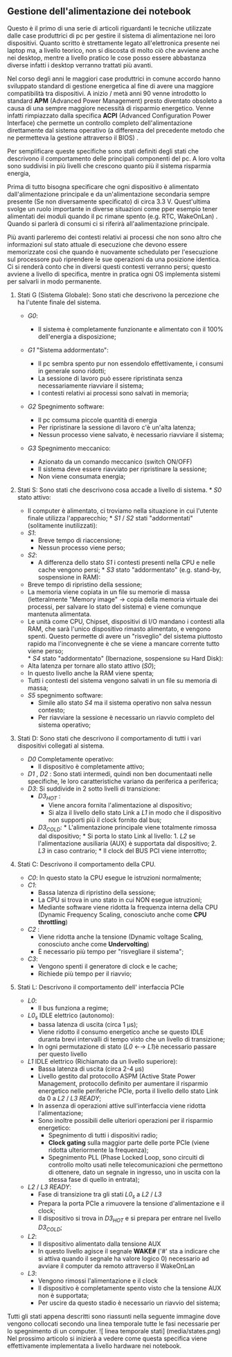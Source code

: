 Gestione dell'alimentazione dei notebook
----------------------------------------------------
Questo &egrave; il primo di una serie di articoli riguardanti le tecniche utilizzate dalle case produttrici di pc per gestire il sistema di alimentazione nei loro dispositivi. 
Quanto scritto &egrave; strettamente legato all'elettronica presente nei laptop ma, a livello teorico, non si discosta di molto ci&ograve; che avviene anche nei desktop, mentre a livello pratico 
le cose posso essere abbastanza diverse infatti i desktop verranno trattati pi&ugrave; avanti. 
 
Nel corso degli anni le maggiori case produttrici in comune accordo hanno sviluppato standard di gestione energetica al fine di avere una maggiore compatibilità tra dispositivi.
A inizio / metà anni 90 venne introdotto lo standard **APM** (Advanced Power Management) presto diventato obsoleto a causa di una sempre maggiore necessità di risparmio energetico.
Venne infatti rimpiazzato dalla specifica **ACPI** (Advanced Configuration Power Interface) che permette un controllo completo dell'alimentazione direttamente dal sistema operativo 
(a differenza del precedente metodo che ne permetteva la gestione attraverso il BIOS) .
 
 Per semplificare queste specifiche sono stati definiti degli stati che descrivono il comportamento delle principali componenti del pc. A loro volta sono suddivisi in più livelli che crescono quanto pi&ugrave; il sistema risparmia energia,
 
Prima di tutto bisogna specificare che ogni dispositivo &egrave; alimentato dall'alimentazione principale e da un'alimentazione secondaria sempre presente (Se non diversamente specificato) di circa 3.3 V.
Quest'ultima svolge un ruolo importante in diverse situazioni come pper esempio tener alimentati dei moduli quando il pc rimane spento (e.g. RTC, WakeOnLan) . Quando si parler&agrave; di consumi 
ci si riferir&agrave; all'aalimentazione principale.
 
Pi&ugrave; avanti parleremo dei contesti relativi ai processi che non sono altro che informazioni sul stato attuale di esecuzione che devono essere memorizzate così che quando è nuovamente
 schedulato per l'esecuzione sul processore pu&ograve; riprendere le sue operazioni da una posizione identica. Ci si render&agrave; conto che in diversi questi contesti verranno persi; questo avviene 
 a livello di specifica, mentre in pratica ogni OS implementa sistemi per salvarli in modo permanente.
  
1. Stati G (Sistema Globale):
Sono stati che descrivono la percezione che ha l'utente finale del sistema.
    * _G0_: 
        * Il sistema è completamente funzionante e alimentato con il 100% dell'energia a disposizione; 
    * _G1_ "Sistema  addormentato": 
        * Il pc sembra spento pur non essendolo effettivamente, i consumi in generale sono ridotti;
        * La sessione di lavoro pu&ograve; essere ripristinata senza necessariamente riavviare il sistema; 
        * I contesti relativi ai processi sono salvati in memoria;
        
    * _G2_ Spegnimento software: 
        * Il pc comsuma piccole quantit&agrave; di energia 
        * Per ripristinare la sessione di lavoro c'&egrave; un'alta latenza; 
        * Nessun processo viene salvato, &egrave; necessario riavviare il sistema; 
    * _G3_ Spegnimento meccanico:
        * Azionato da un comando meccanico (switch ON/OFF) 
        * Il sistema deve essere riavviato per ripristinare la sessione;
        * Non viene consumata energia;
 
 2.  Stati S:
    Sono stati che descrivono cosa accade a livello di sistema.
    * _S0_ stato attivo:
        * Il computer è alimentato, ci troviamo nella situazione in cui l'utente finale utilizza l'apparecchio;
    * _S1_ / _S2_ stati "addormentati" (solitamente inutilizzati): 
        * _S1_:
            * Breve tempo di riaccensione;
            * Nessun processo viene perso; 
        * _S2_:
            * A differenza dello stato _S1_ i contesti presenti nella CPU e nelle cache vengono persi; 
    * _S3_ stato "addormentato" (e.g. stand-by, sospensione in RAM):
        * Breve tempo di ripristino della sessione; 
        * La memoria viene copiata in un file su memorie di massa (letteralmente "Memory image" -> copia della memoria virtuale dei processi, per salvare lo stato del sistema) 
			e viene comunque mantenuta alimentata.
        * Le unit&agrave; come CPU, Chipset, dispositivi di I/O mandano i contesti alla RAM, che sar&agrave; l'unico dispositivo rimasto alimentato, e vengono spenti. 
			Questo permette di avere un "risveglio" del  sistema piuttosto rapido ma l'inconvegnente &egrave; che se viene a mancare corrente tutto viene perso;  
    * _S4_ stato "addormentato" (Ibernazione, sospensione su Hard Disk):
        * Alta latenza per tornare allo stato attivo (_S0_);
        * In questo livello anche la RAM viene spenta;
        * Tutti i contesti del sistema vengono salvati in un file su memoria di massa;
     * _S5_ spegnimento software:
        * Simile allo stato _S4_ ma il sistema operativo non salva nessun contesto; 
        * Per riavviare la sessione &egrave; necessario un riavvio completo del sistema operativo;
3. Stati D:
Sono stati che descrivono il comportamento di tutti i vari dispositivi collegati al sistema.
    * _D0_ Completamente operativo:
        * Il dispositivo è completamente attivo;
	* _D1_ , _D2_ :
		Sono stati intermedi, quindi non ben documentaati nelle specifiche, le loro caratteristiche variano da periferica a periferica;
	* _D3_:
		Si suddivide in 2 sotto livelli di transizione:
		* _D3<sub>HOT</sub>_ :
			* Viene ancora fornita l'alimentazione al dispositivo;
			* Si alza il livello dello stato Link a _L1_ in modo che il dispositivo non supporti pi&ugrave; il clock fornito dal bus;
		* _D3<sub>COLD</sub>_:
				* L'alimentazione principale viene totalmente rimossa dal dispositivo;
				* Si porta lo stato Link al livello:
					1. _L2_ se l'alimentazione ausiliaria (AUX) &egrave; supportata dal dispositivo;
					2. _L3_ in caso contrario;
				* Il clock del BUS PCI viene interrotto;
4. Stati C:
    Descrivono il comportamento della CPU.
    * _C0_:
        In questo stato la CPU esegue le istruzioni normalmente;
    * _C1_:
        * Bassa latenza di ripristino della sessione;
        * La CPU si trova in uno stato in cui NON esegue istruzioni;
        * Mediante software viene ridotta la frequenza interna della CPU (Dynamic Frequency Scaling, conosciuto anche come **CPU throttling**)
    * _C2_ :
        * Viene ridotta anche la tensione (Dynamic voltage Scaling, conosciuto anche come **Undervolting**)
        * &Egrave; necessario più tempo per "risvegliare il sistema";
     * _C3_:
        * Vengono spenti il generatore di clock e le cache;
        * Richiede pi&ugrave; tempo per il riavvio;
5. Stati L:
    Descrivono il comportamento dell' interfaccia PCIe
    * _L0_:
        * Il bus funziona a regime;
    * _L0<sub>s</sub>_ IDLE elettrico (autonomo):
        * bassa latenza di uscita (circa 1 μs); 
        * Viene ridotto il consumo energetico anche se questo IDLE duranta brevi intervalli di tempo visto che un livello di transizione; 
        * In ogni permutazione di stato (_L0_  &#8592;&#8594; _L1_)è necessario passare per questo livello
    * _L1_ IDLE elettrico (Richiamato da un livello superiore):
        * Bassa latenza di uscita (circa 2-4 μs)
        * Livello gestito dal protocollo ASPM (Active State Power Management, protocollo definito per aumentare il risparmio energetico nelle periferiche PCIe, porta il livello dello stato Link da 0 a _L2_ / _L3 READY_;
        * In assenza di operazioni attive sull'interfaccia viene ridotta l'alimentazione;
        * Sono inoltre possibili delle ulteriori operazioni per il risparmio energetico:
            * Spegnimento di tutti i dispositivi radio;
            * **Clock gating** sulla maggior parte delle porte PCIe (viene ridotta ulteriormente la frequenza);
            * Spegnimento PLL (Phase Locked Loop, sono circuiti di controllo molto usati nelle telecomunicazioni che permettono di ottenere, dato un segnale in ingresso, uno in uscita con la 
                stessa fase di quello in entrata);
    * _L2_ / _L3 READY_:
        * Fase di transizione tra gli stati _L0<sub>s</sub>_ a _L2_ / _L3_
        * Prepara la porta PCIe a rimuovere la tensione d'alimentazione e il clock;
        * Il dispositivo si trova in _D3<sub>HOT</sub>_ e si prepara per entrare nel livello _D3<sub>COLD</sub>_;
    * _L2_:
		* Il dispositivo alimentato dalla tensione AUX
        * In questo livello agisce il segnale **WAKE#** ('#' sta a indicare che si attiva quando il segnale ha valore logico 0) necessario ad avviare il computer da remoto attraverso il WakeOnLan
     * _L3_:
        * Vengono rimossi l'alimentazione e il clock
        * Il dispositivo &egrave; completamente spento visto che la tensione AUX non &egrave; supportata;
        * Per uscire da questo stadio è necessario un riavvio del sistema;
 
 Tutti gli stati appena descritti sono riassunti nella seguente immagine dove vengono collocati secondo una linea temporale tutte le fasi necessarie per lo spegnimento di un computer.
 ![ linea temporale stati] (media/states.png)
 Nel prossimo articolo si inizierà a vedere come questa specifica viene effettivamente implementata a livello hardware nei notebook.       



